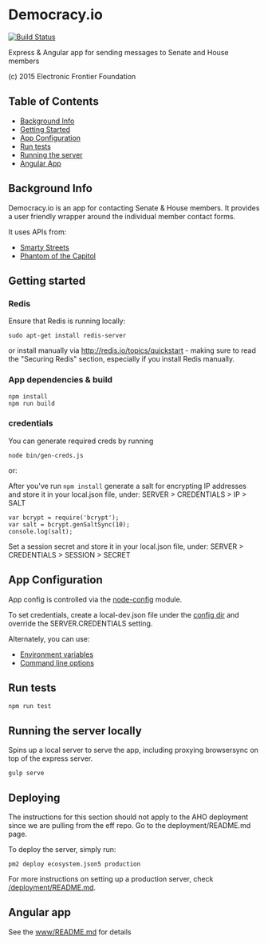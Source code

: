 Democracy.io
============

[![Build Status](https://travis-ci.org/EFForg/democracy.io.svg?branch=master)](https://travis-ci.org/EFForg/democracy.io)

Express & Angular app for sending messages to Senate and House members

(c) 2015 Electronic Frontier Foundation

## Table of Contents

* [Background Info](#background-info)
* [Getting Started](#getting-started)
* [App Configuration](#app-configuration)
* [Run tests](#run-tests)
* [Running the server](#running-the-server)
* [Angular App](#angular-app)

## Background Info

Democracy.io is an app for contacting Senate & House members. It provides a user friendly wrapper around the individual member contact forms.

It uses APIs from:
* [Smarty Streets](https://smartystreets.com/docs)
* [Phantom of the Capitol](https://github.com/EFForg/phantom-of-the-capitol)

## Getting started

### Redis

Ensure that Redis is running locally:
```
sudo apt-get install redis-server
```
or install manually via http://redis.io/topics/quickstart - making sure to read the "Securing Redis" section, especially if you install Redis manually.

### App dependencies & build

```
npm install
npm run build
```

### credentials

You can generate required creds by running

```
node bin/gen-creds.js
```

or:

After you've run `npm install` generate a salt for encrypting IP addresses and store it in your local.json file, under: SERVER > CREDENTIALS > IP > SALT

```
var bcrypt = require('bcrypt');
var salt = bcrypt.genSaltSync(10);
console.log(salt);
```

Set a session secret and store it in your local.json file, under: SERVER > CREDENTIALS > SESSION > SECRET

## App Configuration

App config is controlled via the [node-config](https://github.com/lorenwest/node-config) module.

To set credentials, create a local-dev.json file under the [config dir](/config) and override the SERVER.CREDENTIALS setting.

Alternately, you can use:
* [Environment variables](https://github.com/lorenwest/node-config/wiki/Environment-Variables)
* [Command line options](https://github.com/lorenwest/node-config/wiki/Command-Line-Overrides)

## Run tests

```
npm run test
```

## Running the server locally

Spins up a local server to serve the app, including proxying browsersync on top of the express server.

```
gulp serve
```

## Deploying

The instructions for this section should not apply to the AHO deployment since we are pulling from the eff repo. Go to the deployment/README.md page.

To deploy the server, simply run:

```
pm2 deploy ecosystem.json5 production
```

For more instructions on setting up a production server, check [/deployment/README.md](deployment/README.md).

## Angular app

See the [www/README.md](/www/README.md) for details
